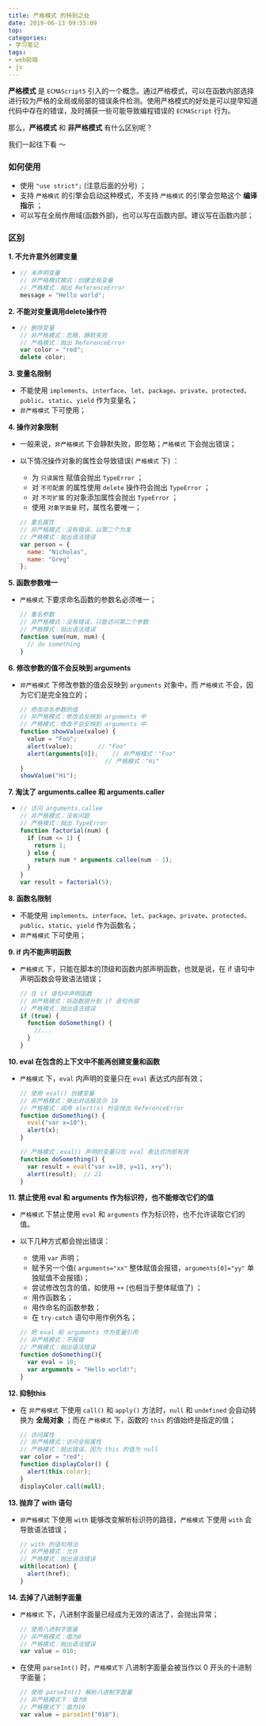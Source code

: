 ```yaml
---
title: 严格模式 的特别之处
date: 2019-06-13 09:55:09
top:
categories:
- 学习笔记
tags:
- web前端
- js
---
```


**严格模式** 是 `ECMAScript5` 引入的一个概念。通过严格模式，可以在函数内部选择进行较为严格的全局或局部的错误条件检测。使用严格模式的好处是可以提早知道代码中存在的错误，及时捕获一些可能导致编程错误的 `ECMAScript` 行为。

那么，**严格模式** 和 **非严格模式** 有什么区别呢？

我们一起往下看 ～ 

<!--more-->

### 如何使用

- 使用 `"use strict";` (注意后面的分号) ；
- 支持 `严格模式` 的引擎会启动这种模式，不支持 `严格模式` 的引擎会忽略这个 **编译指示** ；
- 可以写在全局作用域(函数外部)，也可以写在函数内部。建议写在函数内部；

### 区别

**1. 不允许意外创建变量**

- ```js
  // 未声明变量
  // 非严格模式模式：创建全局变量
  // 严格模式：抛出 ReferenceError
  message = "Hello world";
  ```

**2. 不能对变量调用delete操作符**

- ```js
  // 删除变量
  // 非严格模式：忽略，静默失败
  // 严格模式：抛出 ReferenceError
  var color = "red";
  delete color;
  ```

**3. 变量名限制**

- 不能使用 `implements`、`interface`、`let`、`package`、`private`、`protected`、`public`、`static`、`yield` 作为变量名；
- `非严格模式` 下可使用；

**4. 操作对象限制**

- 一般来说，`非严格模式` 下会静默失败，即忽略；`严格模式` 下会抛出错误；

- 以下情况操作对象的属性会导致错误( `严格模式` 下) ：

  - 为 `只读属性` 赋值会抛出 `TypeError` ；
  - 对 `不可配置` 的属性使用 `delete` 操作符会抛出 `TypeError` ；
  - 对 `不可扩展` 的对象添加属性会抛出 `TypeError` ；
  - 使用 `对象字面量` 时，属性名要唯一；

  ```js
  // 重名属性
  // 非严格模式：没有错误，以第二个为准
  // 严格模式：抛出语法错误
  var person = {
    name: "Nicholas",
    name: "Greg"
  };
  ```

**5. 函数参数唯一**

- `严格模式` 下要求命名函数的参数名必须唯一；

  ```js
  // 重名参数
  // 非严格模式：没有错误，只能访问第二个参数
  // 严格模式：抛出语法错误
  function sum(num, num) {
    // do something
  }
  ```

**6. 修改参数的值不会反映到 arguments**

- `非严格模式` 下修改参数的值会反映到 `arguments` 对象中，而 `严格模式` 不会，因为它们是完全独立的；

  ```js
  // 修改命名参数的值
  // 非严格模式：修改会反映到 arguments 中
  // 严格模式：修改不会反映到 arguments 中
  function showValue(value) {
    value = "Foo";
    alert(value);		// "Foo"
    alert(arguments[0]);	// 非严格模式："Foo"
                          // 严格模式："Hi"
  }
  showValue("Hi");
  ```

**7. 淘汰了 arguments.callee 和 arguments.caller**

- ```js
  // 访问 arguments.callee
  // 非严格模式：没有问题
  // 严格模式：抛出 TypeError
  function factorial(num) {
    if (num <= 1) {
      return 1;
    } else {
      return num * arguments.callee(num - 1);
    }
  }
  var result = factorial(5);
  ```

**8. 函数名限制**

- 不能使用 `implements`、`interface`、`let`、`package`、`private`、`protected`、`public`、`static`、`yield` 作为函数名；
- `非严格模式` 下可使用；

**9. if 内不能声明函数**

- `严格模式` 下，只能在脚本的顶级和函数内部声明函数，也就是说，在 if 语句中声明函数会导致语法错误；

  ```js
  // 在 if 语句中声明函数
  // 非严格模式：将函数提升到 if 语句外部
  // 严格模式：抛出语法错误
  if (true) {
    function doSomething() {
      //...
    }
  }
  ```

**10. eval 在包含的上下文中不能再创建变量和函数**

- `严格模式` 下，`eval` 内声明的变量只在 `eval` 表达式内部有效；

  ```js
  // 使用 eval() 创建变量
  // 非严格模式：弹出对话框显示 10
  // 严格模式：调用 alert(x) 时会抛出 ReferenceError 
  function doSomething() {
    eval("var x=10");
    alert(x);
  }
  ```

  ```js
  // 严格模式：eval() 声明的变量只在 eval 表达式内部有效
  function doSomething() {
    var result = eval("var x=10, y=11, x+y");
    alert(result);	// 21
  }
  ```

**11. 禁止使用 eval 和 arguments 作为标识符，也不能修改它们的值**

- `严格模式` 下禁止使用 `eval` 和 `arguments` 作为标识符，也不允许读取它们的值。

- 以下几种方式都会抛出错误：

  - 使用 `var` 声明；
  - 赋予另一个值( `arguments="xx"` 整体赋值会报错，`arguments[0]="yy"` 单独赋值不会报错)；
  - 尝试修改包含的值，如使用 `++` (也相当于整体赋值了) ；
  - 用作函数名；
  - 用作命名的函数参数；
  - 在 `try-catch` 语句中用作例外名；

  ```js
  // 把 eval 和 arguments 作为变量引用
  // 非严格模式：不报错
  // 严格模式：抛出语法错误
  function doSomething(){
    var eval = 10;
    var arguments = "Hello world!";
  }
  ```

**12. 抑制this**

- 在 `非严格模式`  下使用 `call()` 和 `apply()` 方法时，`null` 和 `undefined` 会自动转换为 **全局对象** ；而在 `严格模式` 下，函数的 `this` 的值始终是指定的值；

  ```js
  // 访问属性
  // 非严格模式：访问全局属性
  // 严格模式：抛出错误，因为 this 的值为 null
  var color = "red";
  function displayColor() {
    alert(this.color);
  }
  displayColor.call(null);
  ```

**13. 抛弃了 with 语句**

- `非严格模式` 下使用 `with` 能够改变解析标识符的路径，`严格模式` 下使用 `with` 会导致语法错误；

  ```js
  // with 的语句用法
  // 非严格模式：允许
  // 严格模式：抛出语法错误
  with(location) {
    alert(href);
  }
  ```

**14. 去掉了八进制字面量**

- `严格模式` 下，八进制字面量已经成为无效的语法了，会抛出异常；

  ```js
  // 使用八进制字面量
  // 非严格模式：值为8
  // 严格模式：抛出语法错误
  var value = 010;
  ```

- 在使用 `parseInt()` 时，`严格模式下` 八进制字面量会被当作以 0 开头的十进制字面量；

  ```js
  // 使用 parseInt() 解析八进制字面量
  // 非严格模式下：值为8
  // 严格模式下：值为10
  var value = parseInt("010");
  ```

  